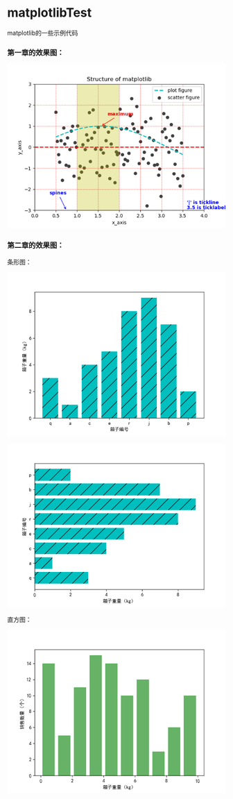 # matplotlibTest
matplotlib的一些示例代码

### 第一章的效果图：

![image](https://github.com/MichaelLee826/matplotlibtest/blob/master/images/Chapter1_Figure_1.png)

### 第二章的效果图：
条形图：

![image](https://github.com/MichaelLee826/matplotlibtest/blob/master/images/Chapter2_Figure_2.1.png)

![image](https://github.com/MichaelLee826/matplotlibtest/blob/master/images/Chapter2_Figure_2.2.png)
      
直方图：

![image](https://github.com/MichaelLee826/matplotlibtest/blob/master/images/Chapter2_Figure_2.3.png)
